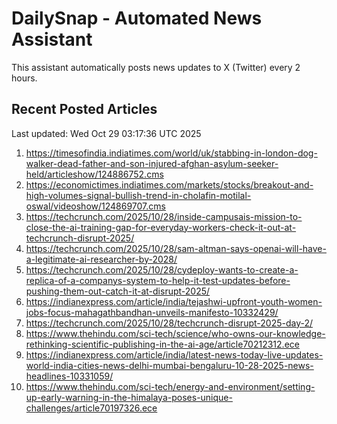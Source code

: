 # DailySnap - Automated News Assistant

This assistant automatically posts news updates to X (Twitter) every 2 hours.

## Recent Posted Articles

Last updated: Wed Oct 29 03:17:36 UTC 2025

1. https://timesofindia.indiatimes.com/world/uk/stabbing-in-london-dog-walker-dead-father-and-son-injured-afghan-asylum-seeker-held/articleshow/124886752.cms
2. https://economictimes.indiatimes.com/markets/stocks/breakout-and-high-volumes-signal-bullish-trend-in-cholafin-motilal-oswal/videoshow/124869707.cms
3. https://techcrunch.com/2025/10/28/inside-campusais-mission-to-close-the-ai-training-gap-for-everyday-workers-check-it-out-at-techcrunch-disrupt-2025/
4. https://techcrunch.com/2025/10/28/sam-altman-says-openai-will-have-a-legitimate-ai-researcher-by-2028/
5. https://techcrunch.com/2025/10/28/cydeploy-wants-to-create-a-replica-of-a-companys-system-to-help-it-test-updates-before-pushing-them-out-catch-it-at-disrupt-2025/
6. https://indianexpress.com/article/india/tejashwi-upfront-youth-women-jobs-focus-mahagathbandhan-unveils-manifesto-10332429/
7. https://techcrunch.com/2025/10/28/techcrunch-disrupt-2025-day-2/
8. https://www.thehindu.com/sci-tech/science/who-owns-our-knowledge-rethinking-scientific-publishing-in-the-ai-age/article70212312.ece
9. https://indianexpress.com/article/india/latest-news-today-live-updates-world-india-cities-news-delhi-mumbai-bengaluru-10-28-2025-news-headlines-10331059/
10. https://www.thehindu.com/sci-tech/energy-and-environment/setting-up-early-warning-in-the-himalaya-poses-unique-challenges/article70197326.ece
